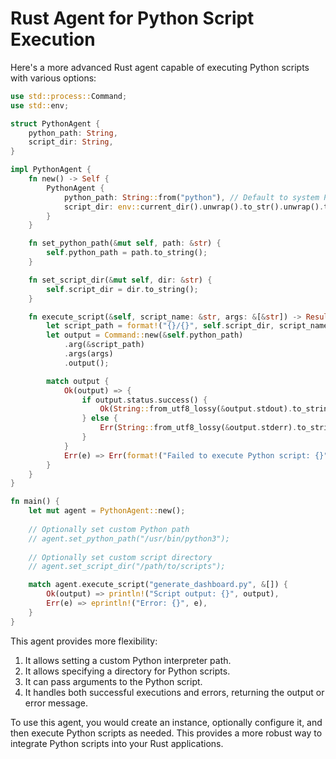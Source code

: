 # Rust Agent for Python Script Execution

Here's a more advanced Rust agent capable of executing Python scripts with various options:

```rust
use std::process::Command;
use std::env;

struct PythonAgent {
    python_path: String,
    script_dir: String,
}

impl PythonAgent {
    fn new() -> Self {
        PythonAgent {
            python_path: String::from("python"), // Default to system Python
            script_dir: env::current_dir().unwrap().to_str().unwrap().to_string(),
        }
    }

    fn set_python_path(&mut self, path: &str) {
        self.python_path = path.to_string();
    }

    fn set_script_dir(&mut self, dir: &str) {
        self.script_dir = dir.to_string();
    }

    fn execute_script(&self, script_name: &str, args: &[&str]) -> Result<String, String> {
        let script_path = format!("{}/{}", self.script_dir, script_name);
        let output = Command::new(&self.python_path)
            .arg(&script_path)
            .args(args)
            .output();

        match output {
            Ok(output) => {
                if output.status.success() {
                    Ok(String::from_utf8_lossy(&output.stdout).to_string())
                } else {
                    Err(String::from_utf8_lossy(&output.stderr).to_string())
                }
            }
            Err(e) => Err(format!("Failed to execute Python script: {}", e)),
        }
    }
}

fn main() {
    let mut agent = PythonAgent::new();
    
    // Optionally set custom Python path
    // agent.set_python_path("/usr/bin/python3");
    
    // Optionally set custom script directory
    // agent.set_script_dir("/path/to/scripts");

    match agent.execute_script("generate_dashboard.py", &[]) {
        Ok(output) => println!("Script output: {}", output),
        Err(e) => eprintln!("Error: {}", e),
    }
}
```

This agent provides more flexibility:
1. It allows setting a custom Python interpreter path.
2. It allows specifying a directory for Python scripts.
3. It can pass arguments to the Python script.
4. It handles both successful executions and errors, returning the output or error message.

To use this agent, you would create an instance, optionally configure it, and then execute Python scripts as needed. This provides a more robust way to integrate Python scripts into your Rust applications.
